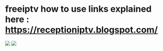 # freeiptv how to use links explained here : https://receptioniptv.blogspot.com/ 

<img src="http://i.ibb.co/8xD1zcR/Screenshot-20220923-110733.png">

<img src="http://i.ibb.co/RTgmmSd/1gen1.png">
